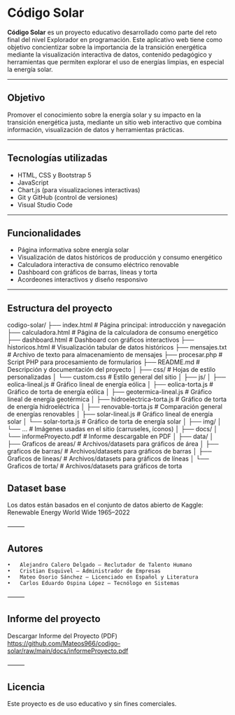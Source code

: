 # Código Solar

**Código Solar** es un proyecto educativo desarrollado como parte del reto final del nivel Explorador en programación. Este aplicativo web tiene como objetivo concientizar sobre la importancia de la transición energética mediante la visualización interactiva de datos, contenido pedagógico y herramientas que permiten explorar el uso de energías limpias, en especial la energía solar.

---

## Objetivo

Promover el conocimiento sobre la energía solar y su impacto en la transición energética justa, mediante un sitio web interactivo que combina información, visualización de datos y herramientas prácticas.

---

## Tecnologías utilizadas

- HTML, CSS y Bootstrap 5
- JavaScript
- Chart.js (para visualizaciones interactivas)
- Git y GitHub (control de versiones)
- Visual Studio Code

---

## Funcionalidades

- Página informativa sobre energía solar
- Visualización de datos históricos de producción y consumo energético
- Calculadora interactiva de consumo eléctrico renovable
- Dashboard con gráficos de barras, líneas y torta
- Acordeones interactivos y diseño responsivo

---

## Estructura del proyecto

codigo-solar/
├── index.html               # Página principal: introducción  y navegación
├── calculadora.html         # Página de la calculadora de consumo energético
├── dashboard.html           # Dashboard con gráficos interactivos
├── historicos.html          # Visualización tabular de datos históricos
├── mensajes.txt             # Archivo de texto para almacenamiento de mensajes
├── procesar.php             # Script PHP para procesamiento de formularios
├── README.md                # Descripción y documentación del proyecto
│
├── css/                     # Hojas de estilo personalizadas
│   └── custom.css           # Estilo general del sitio
│
├── js/
│   ├── eolica-lineal.js        # Gráfico lineal de energía eólica
│   ├── eolica-torta.js         # Gráfico de torta de energía eólica
│   ├── geotermica-lineal.js    # Gráfico lineal de energía geotérmica
│   ├── hidroelectrica-torta.js # Gráfico de torta de energía hidroeléctrica
│   ├── renovable-torta.js      # Comparación general de energías renovables
│   ├── solar-lineal.js         # Gráfico lineal de energía solar
│   └── solar-torta.js          # Gráfico de torta de energía solar
│
├── img/
│   └── ...                     # Imágenes usadas en el sitio (carruseles, íconos)
│
├── docs/
│   └── informeProyecto.pdf     # Informe descargable en PDF
│
├── data/
│   ├── Graficos de areas/      # Archivos/datasets para gráficos de área
│   ├── graficos de barras/     # Archivos/datasets para gráficos de barras
│   ├── Graficos de lineas/     # Archivos/datasets para gráficos de líneas
│   └── Graficos de torta/      # Archivos/datasets para gráficos de torta

## Dataset base

Los datos están basados en el conjunto de datos abierto de Kaggle:
Renewable Energy World Wide 1965–2022

⸻

## Autores
	•	Alejandro Calero Delgado – Reclutador de Talento Humano
	•	Cristian Esquivel – Administrador de Empresas
	•	Mateo Osorio Sánchez – Licenciado en Español y Literatura
	•	Carlos Eduardo Ospina López – Tecnólogo en Sistemas

⸻

## Informe del proyecto

Descargar Informe del Proyecto (PDF)
https://github.com/Mateos966/codigo-solar/raw/main/docs/informeProyecto.pdf 

⸻

## Licencia

Este proyecto es de uso educativo y sin fines comerciales.